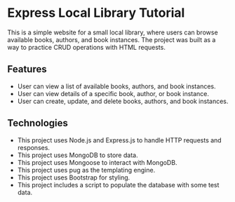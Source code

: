 # Express Local Library Tutorial

This is a simple website for a small local library, where users can browse available books, authors, and book instances. The project was built as a way to practice CRUD operations with HTML requests.


## Features

- User can view a list of available books, authors, and book instances.
- User can view details of a specific book, author, or book instance.
- User can create, update, and delete books, authors, and book instances.

## Technologies

- This project uses Node.js and Express.js to handle HTTP requests and responses.
- This project uses MongoDB to store data.
- This project uses Mongoose to interact with MongoDB.
- This project uses pug as the templating engine.
- This project uses Bootstrap for styling.
- This project includes a script to populate the database with some test data.

